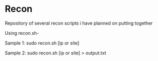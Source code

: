 # Recon
Repository of several recon scripts i have planned on putting together


Using recon.sh-

  Sample 1:
    sudo recon.sh [ip or site] 
  
  Sample 2: 
    sudo recon.sh [ip or site] > output.txt
